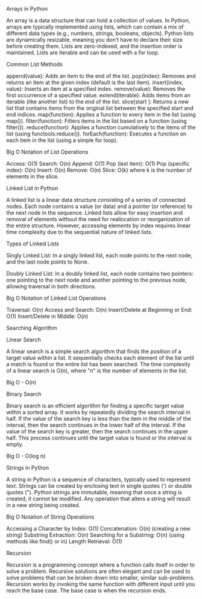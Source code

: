 Arrays in Python

An array is a data structure that can hold a collection of values. In Python, arrays are typically implemented using lists, which can contain a mix of different data types (e.g., numbers, strings, booleans, objects). Python lists are dynamically resizable, meaning you don’t have to declare their size before creating them. Lists are zero-indexed, and the insertion order is maintained. Lists are iterable and can be used with a for loop.

Common List Methods

append(value): Adds an item to the end of the list.
pop(index): Removes and returns an item at the given index (default is the last item).
insert(index, value): Inserts an item at a specified index.
remove(value): Removes the first occurrence of a specified value.
extend(iterable): Adds items from an iterable (like another list) to the end of the list.
slice[start
]: Returns a new list that contains items from the original list between the specified start and end indices.
map(function): Applies a function to every item in the list (using map()).
filter(function): Filters items in the list based on a function (using filter()).
reduce(function): Applies a function cumulatively to the items of the list (using functools.reduce()).
forEach(function): Executes a function on each item in the list (using a simple for loop).


Big O Notation of List Operations

Access: O(1)
Search: O(n)
Append: O(1)
Pop (last item): O(1)
Pop (specific index): O(n)
Insert: O(n)
Remove: O(n)
Slice: O(k) where k is the number of elements in the slice.


Linked List in Python

A linked list is a linear data structure consisting of a series of connected nodes. Each node contains a value (or data) and a pointer (or reference) to the next node in the sequence. Linked lists allow for easy insertion and removal of elements without the need for reallocation or reorganization of the entire structure. However, accessing elements by index requires linear time complexity due to the sequential nature of linked lists.

Types of Linked Lists

Singly Linked List: In a singly linked list, each node points to the next node, and the last node points to None.

Doubly Linked List: In a doubly linked list, each node contains two pointers: one pointing to the next node and another pointing to the previous node, allowing traversal in both directions.

Big O Notation of Linked List Operations

Traversal: O(n)
Access and Search: O(n)
Insert/Delete at Beginning or End: O(1)
Insert/Delete in Middle: O(n)


Searching Algorithm


Linear Search

A linear search is a simple search algorithm that finds the position of a target value within a list. It sequentially checks each element of the list until a match is found or the entire list has been searched. The time complexity of a linear search is O(n), where "n" is the number of elements in the list.

Big O - O(n)


Binary Search

Binary search is an efficient algorithm for finding a specific target value within a sorted array. It works by repeatedly dividing the search interval in half. If the value of the search key is less than the item in the middle of the interval, then the search continues in the lower half of the interval. If the value of the search key is greater, then the search continues in the upper half. This process continues until the target value is found or the interval is empty.

Big O - O(log n)


Strings in Python

A string in Python is a sequence of characters, typically used to represent text. Strings can be created by enclosing text in single quotes (') or double quotes ("). Python strings are immutable, meaning that once a string is created, it cannot be modified. Any operation that alters a string will result in a new string being created.

Big O Notation of String Operations

Accessing a Character by Index: O(1)
Concatenation: O(n) (creating a new string)
Substring Extraction: O(n)
Searching for a Substring: O(n) (using methods like find() or in)
Length Retrieval: O(1)


Recursion

Recursion is a programming concept where a function calls itself in order to solve a problem. Recursive solutions are often elegant and can be used to solve problems that can be broken down into smaller, similar sub-problems. Recursion works by invoking the same function with different input until you reach the base case. The base case is when the recursion ends.

